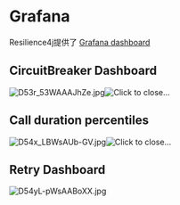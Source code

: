 # Grafana



Resilience4j提供了 [Grafana dashboard](https://github.com/resilience4j/resilience4j/blob/master/grafana_dashboard.json)  

## CircuitBreaker Dashboard

![D53r_53WAAAJhZe.jpg](https://files.readme.io/b3d46ab-D53r_53WAAAJhZe.jpg)![Click to close...](https://files.readme.io/b3d46ab-D53r_53WAAAJhZe.jpg)

## Call duration percentiles

![D54x_LBWsAUb-GV.jpg](https://files.readme.io/3b731bd-D54x_LBWsAUb-GV.jpg)![Click to close...](https://files.readme.io/3b731bd-D54x_LBWsAUb-GV.jpg)

## Retry Dashboard

![D54yL-pWsAABoXX.jpg](https://files.readme.io/6a70a5c-D54yL-pWsAABoXX.jpg)